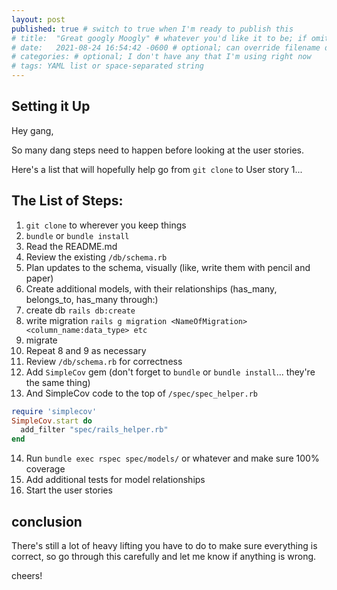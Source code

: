 ```yaml
---
layout: post
published: true # switch to true when I'm ready to publish this
# title:  "Great googly Moogly" # whatever you'd like it to be; if omitted will default to file name title
# date:   2021-08-24 16:54:42 -0600 # optional; can override filename date to re-order articles; but it must contain all those different parts; -0600 is MST
# categories: # optional; I don't have any that I'm using right now
# tags: YAML list or space-separated string
---
```


## Setting it Up
Hey gang,

So many dang steps need to happen before looking at the user stories.

Here's a list that will hopefully help go from `git clone` to User story 1...

## The List of Steps:

1. `git clone` to wherever you keep things
2. `bundle` or `bundle install`
3. Read the README.md
4. Review the existing `/db/schema.rb`
5. Plan updates to the schema, visually (like, write them with pencil and paper)
6. Create additional models, with their relationships (has_many, belongs_to, has_many through:)
7. create db `rails db:create`
8. write migration `rails g migration <NameOfMigration> <column_name:data_type> etc`
9. migrate
10. Repeat 8 and 9 as necessary
11. Review `/db/schema.rb` for correctness
12. Add `SimpleCov` gem (don't forget to `bundle` or `bundle install`... they're the same thing)
13. And SimpleCov code to the top of `/spec/spec_helper.rb`

```ruby
require 'simplecov'
SimpleCov.start do
  add_filter "spec/rails_helper.rb"
end
```

14. Run `bundle exec rspec spec/models/` or whatever and make sure 100% coverage
15. Add additional tests for model relationships
16. Start the user stories

## conclusion

There's still a lot of heavy lifting you have to do to make sure everything is correct, so go through this carefully and let me know if anything is wrong.

cheers!